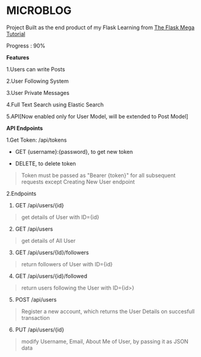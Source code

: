 # MICROBLOG
Project Built as the end product of my Flask Learning from [The Flask Mega Tutorial](https://blog.miguelgrinberg.com/post/the-flask-mega-tutorial-part-i-hello-world)

Progress : 90%

**Features**

1.Users can write Posts

2.User Following System

3.User Private Messages

4.Full Text Search using Elastic Search

5.API[Now enabled only for User Model, will be extended to Post Model]

**API Endpoints**

1.Get Token: /api/tokens

  * GET {username}:{password}, to get new token

  * DELETE, to delete token 

  >Token must be passed as "Bearer {token}" for all subsequent requests except Creating New User endpoint

2.Endpoints
   
  1. GET /api/users/{id}
  >get details of User with ID={id}
  2. GET /api/users
  >get details of All User
  3. GET /api/users/{Id}/followers
  >return followers of User with ID={id}
  4. GET /api/users/{id}/followed
  >return users following the User with ID={id>}
  5. POST /api/users
  >Register a new account, which returns the User Details on succesfull transaction
  6. PUT /api/users/{id}
  >modify Username, Email, About Me of User, by passing it as JSON data
